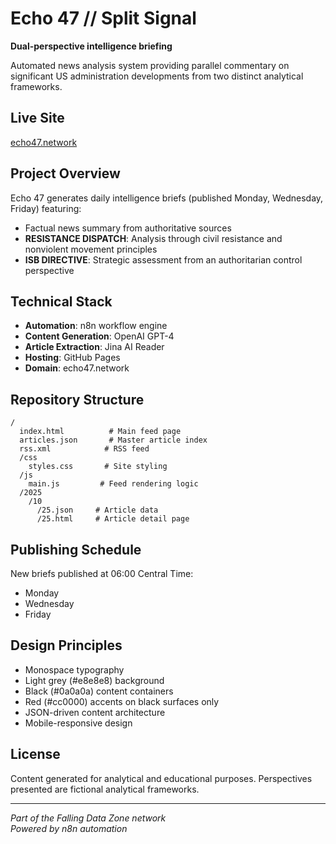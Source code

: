 # Echo 47 // Split Signal

**Dual-perspective intelligence briefing**

Automated news analysis system providing parallel commentary on significant US administration developments from two distinct analytical frameworks.

## Live Site

[echo47.network](https://echo47.network)

## Project Overview

Echo 47 generates daily intelligence briefs (published Monday, Wednesday, Friday) featuring:
- Factual news summary from authoritative sources
- **RESISTANCE DISPATCH**: Analysis through civil resistance and nonviolent movement principles
- **ISB DIRECTIVE**: Strategic assessment from an authoritarian control perspective

## Technical Stack

- **Automation**: n8n workflow engine
- **Content Generation**: OpenAI GPT-4
- **Article Extraction**: Jina AI Reader
- **Hosting**: GitHub Pages
- **Domain**: echo47.network

## Repository Structure

```
/
  index.html          # Main feed page
  articles.json       # Master article index
  rss.xml            # RSS feed
  /css
    styles.css       # Site styling
  /js
    main.js         # Feed rendering logic
  /2025
    /10
      /25.json     # Article data
      /25.html     # Article detail page
```

## Publishing Schedule

New briefs published at 06:00 Central Time:
- Monday
- Wednesday  
- Friday

## Design Principles

- Monospace typography
- Light grey (#e8e8e8) background
- Black (#0a0a0a) content containers
- Red (#cc0000) accents on black surfaces only
- JSON-driven content architecture
- Mobile-responsive design

## License

Content generated for analytical and educational purposes. Perspectives presented are fictional analytical frameworks.

---

*Part of the Falling Data Zone network*  
*Powered by n8n automation*
